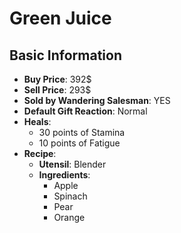 # Green Juice

## Basic Information

- **Buy Price**: 392$
- **Sell Price**: 293$
- **Sold by Wandering Salesman**: YES
- **Default Gift Reaction**: Normal
- **Heals**:
  - 30 points of Stamina
  - 10 points of Fatigue
- **Recipe**:
  - **Utensil**: Blender
  - **Ingredients**:
    - Apple
    - Spinach
    - Pear
    - Orange